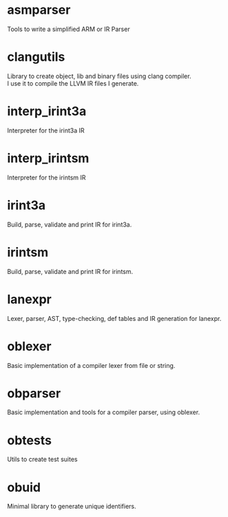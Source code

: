 # asmparser

Tools to write a simplified ARM or IR Parser

# clangutils

Library to create object, lib and binary files using clang compiler.  
I use it to compile the LLVM IR files I generate.

# interp_irint3a

Interpreter for the irint3a IR

# interp_irintsm

Interpreter for the irintsm IR

# irint3a

Build, parse, validate and print IR for irint3a.

# irintsm

Build, parse, validate and print IR for irintsm.

# lanexpr

Lexer, parser, AST, type-checking, def tables and IR generation for lanexpr.

# oblexer

Basic implementation of a compiler lexer from file or string.

# obparser

Basic implementation and tools for a compiler parser, using oblexer.

# obtests

Utils to create test suites

# obuid

Minimal library to generate unique identifiers.
